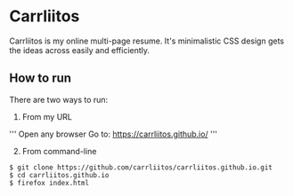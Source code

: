 # Carrliitos

Carrliitos is my online multi-page resume. It's minimalistic CSS design gets the ideas across easily and efficiently.

## How to run

There are two ways to run:
1. From my URL

'''
Open any browser
Go to: https://carrliitos.github.io/
'''

2. From command-line

```
$ git clone https://github.com/carrliitos/carrliitos.github.io.git
$ cd carrliitos.github.io
$ firefox index.html
```